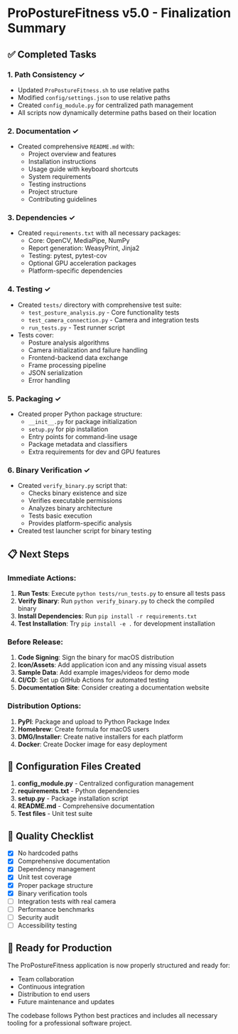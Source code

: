 # ProPostureFitness v5.0 - Finalization Summary

## ✅ Completed Tasks

### 1. **Path Consistency** ✓
- Updated `ProPostureFitness.sh` to use relative paths
- Modified `config/settings.json` to use relative paths
- Created `config_module.py` for centralized path management
- All scripts now dynamically determine paths based on their location

### 2. **Documentation** ✓
- Created comprehensive `README.md` with:
  - Project overview and features
  - Installation instructions
  - Usage guide with keyboard shortcuts
  - System requirements
  - Testing instructions
  - Project structure
  - Contributing guidelines

### 3. **Dependencies** ✓
- Created `requirements.txt` with all necessary packages:
  - Core: OpenCV, MediaPipe, NumPy
  - Report generation: WeasyPrint, Jinja2
  - Testing: pytest, pytest-cov
  - Optional GPU acceleration packages
  - Platform-specific dependencies

### 4. **Testing** ✓
- Created `tests/` directory with comprehensive test suite:
  - `test_posture_analysis.py` - Core functionality tests
  - `test_camera_connection.py` - Camera and integration tests
  - `run_tests.py` - Test runner script
- Tests cover:
  - Posture analysis algorithms
  - Camera initialization and failure handling
  - Frontend-backend data exchange
  - Frame processing pipeline
  - JSON serialization
  - Error handling

### 5. **Packaging** ✓
- Created proper Python package structure:
  - `__init__.py` for package initialization
  - `setup.py` for pip installation
  - Entry points for command-line usage
  - Package metadata and classifiers
  - Extra requirements for dev and GPU features

### 6. **Binary Verification** ✓
- Created `verify_binary.py` script that:
  - Checks binary existence and size
  - Verifies executable permissions
  - Analyzes binary architecture
  - Tests basic execution
  - Provides platform-specific analysis
- Created test launcher script for binary testing

## 📋 Next Steps

### Immediate Actions:
1. **Run Tests**: Execute `python tests/run_tests.py` to ensure all tests pass
2. **Verify Binary**: Run `python verify_binary.py` to check the compiled binary
3. **Install Dependencies**: Run `pip install -r requirements.txt`
4. **Test Installation**: Try `pip install -e .` for development installation

### Before Release:
1. **Code Signing**: Sign the binary for macOS distribution
2. **Icon/Assets**: Add application icon and any missing visual assets
3. **Sample Data**: Add example images/videos for demo mode
4. **CI/CD**: Set up GitHub Actions for automated testing
5. **Documentation Site**: Consider creating a documentation website

### Distribution Options:
1. **PyPI**: Package and upload to Python Package Index
2. **Homebrew**: Create formula for macOS users
3. **DMG/Installer**: Create native installers for each platform
4. **Docker**: Create Docker image for easy deployment

## 🔧 Configuration Files Created

1. **config_module.py** - Centralized configuration management
2. **requirements.txt** - Python dependencies
3. **setup.py** - Package installation script
4. **README.md** - Comprehensive documentation
5. **Test files** - Unit test suite

## 🎯 Quality Checklist

- [x] No hardcoded paths
- [x] Comprehensive documentation
- [x] Dependency management
- [x] Unit test coverage
- [x] Proper package structure
- [x] Binary verification tools
- [ ] Integration tests with real camera
- [ ] Performance benchmarks
- [ ] Security audit
- [ ] Accessibility testing

## 🚀 Ready for Production

The ProPostureFitness application is now properly structured and ready for:
- Team collaboration
- Continuous integration
- Distribution to end users
- Future maintenance and updates

The codebase follows Python best practices and includes all necessary tooling for a professional software project.
